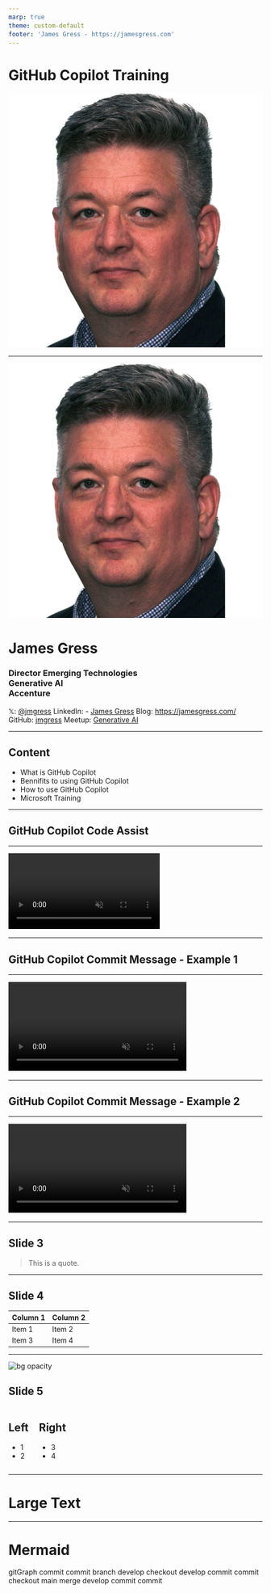 ```yaml
---
marp: true
theme: custom-default
footer: 'James Gress - https://jamesgress.com'
---
```


# GitHub Copilot Training
![bg right](./img/jamesgress.png)

---

![bg left:40%](./img/jamesgress.png)

# James Gress
### Director Emerging Technologies<br>Generative AI<br>Accenture

<i class="fa-brands fa-x-twitter"></i> 𝕏: [@jmgress](https://twitter.com/jmgress)
<i class="fa-brands fa-linkedin"></i> LinkedIn: - [James Gress](https://linkedin.com/in/jamesgress/)
<i class="fa fa-window-maximize"></i> Blog: [https://jamesgress\.com/](https://jamesgress.com/)
<i class="fa-brands fa-github"></i> GitHub: [jmgress](https://github.com/jmgress)
<i class="fa-brands fa-meetup"></i> Meetup: [Generative AI](https://www.meetup.com/tampa-bay-generative-ai-meetup/)

---

<!-- Speaker Notes -->
## Content

- What is GitHub Copilot
- Bennifits to using GitHub Copilot
- How to use GitHub Copilot
- Microsoft Training
<!-- Can have multiple on a slide -->

---

## GitHub Copilot Code Assist
<!-- Can also do a multiline
comment that will show in notes -->

---

<div class="video-wrapper">
  <video controls autoplay loop muted>
    <source src="./img/copilot_create_code.mp4" type="video/mp4">
    Your browser does not support the video tag.
  </video>
</div>

---

## GitHub Copilot Commit Message - Example 1
<!-- Can also do a multiline
comment that will show in notes -->

---

<div class="video-wrapper">
  <video controls autoplay loop muted style="width:70%;">
    <source src="./img/copilot_commit_message.mp4" type="video/mp4">
    Your browser does not support the video tag.
  </video>
</div>

---

## GitHub Copilot Commit Message - Example 2
<!-- Can also do a multiline
comment that will show in notes -->

---

<div class="video-wrapper">
  <video controls autoplay loop muted style="width:70%;">
    <source src="./img/copilot_commit_message2.mp4" type="video/mp4">
    Your browser does not support the video tag.
  </video>
</div>

---

## Slide 3

> This is a quote.

---

## Slide 4

| Column 1 | Column 2 |
| -------- | -------- |
| Item 1   | Item 2   |
| Item 3   | Item 4   |

---

![bg opacity](https://picsum.photos/800/600?image=53)
## Slide 5

<div class="columns">
<div>

## Left

- 1
- 2

</div>
<div>

## Right

- 3
- 4

</div>
</div>


---

# <!--fit--> Large Text

---

<!-- Needed for mermaid, can be anywhere in file except frontmatter -->
<script type="module">
  import mermaid from 'https://cdn.jsdelivr.net/npm/mermaid@10/dist/mermaid.esm.min.mjs';
  mermaid.initialize({ startOnLoad: true });
</script>

# Mermaid

<div class="mermaid">
gitGraph
    commit
    commit
    branch develop
    checkout develop
    commit
    commit
    checkout main
    merge develop
    commit
    commit
</div>
